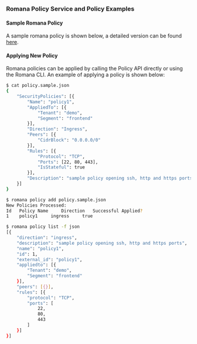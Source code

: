 ### Romana Policy Service and Policy Examples

#### Sample Romana Policy
A sample romana policy is shown below, a detailed version can be found [here](policy/policy.sample.json).

#### Applying New Policy
Romana policies can be applied by calling the Policy API
directly or using the Romana CLI. An example of applying
a policy is shown below:
```bash
$ cat policy.sample.json
{
	"SecurityPolicies": [{
		"Name": "policy1",
		"AppliedTo": [{
			"Tenant": "demo",
			"Segment": "frontend"
		}],
		"Direction": "Ingress",
		"Peers": [{
			"CidrBlock": "0.0.0.0/0"
		}],
		"Rules": [{
			"Protocol": "TCP",
			"Ports": [22, 80, 443],
			"IsStateful": true
		}],
		"Description": "sample policy opening ssh, http and https ports"
	}]
}

$ romana policy add policy.sample.json 
New Policies Processed:
Id	 Policy Name	 Direction	 Successful Applied?	
1 	 policy1 	 ingress 	 true

$ romana policy list -f json
[{
	"direction": "ingress",
	"description": "sample policy opening ssh, http and https ports",
	"name": "policy1",
	"id": 1,
	"external_id": "policy1",
	"appliedto": [{
		"Tenant": "demo",
		"Segment": "frontend"
	}],
	"peers": [{}],
	"rules": [{
		"protocol": "TCP",
		"ports": [
			22,
			80,
			443
		]
	}]
}]
```
